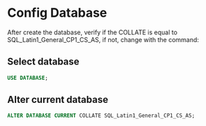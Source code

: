 # Config Database

After create the database, verify if the COLLATE is equal to SQL_Latin1_General_CP1_CS_AS, if not, change with the command: <br />


## Select database
``` sql
USE DATABASE; 
```

## Alter current database
``` sql
ALTER DATABASE CURRENT COLLATE SQL_Latin1_General_CP1_CS_AS;
```